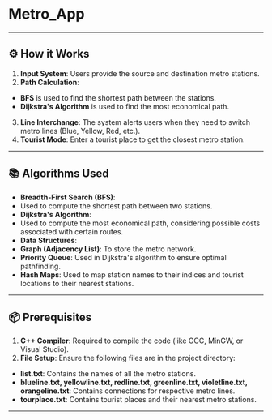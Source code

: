 # Metro_App
---
## ⚙️ **How it Works**
1. **Input System**: Users provide the source and destination metro stations.
2. **Path Calculation**: 
  - **BFS** is used to find the shortest path between the stations.
  - **Dijkstra's Algorithm** is used to find the most economical path.
3. **Line Interchange**: The system alerts users when they need to switch metro lines (Blue, Yellow, Red, etc.).
4. **Tourist Mode**: Enter a tourist place to get the closest metro station.
---
## 📚 **Algorithms Used**
- **Breadth-First Search (BFS)**: 
 - Used to compute the shortest path between two stations.
- **Dijkstra's Algorithm**: 
 - Used to compute the most economical path, considering possible costs associated with certain routes.
- **Data Structures**: 
 - **Graph (Adjacency List)**: To store the metro network.
 - **Priority Queue**: Used in Dijkstra's algorithm to ensure optimal pathfinding.
 - **Hash Maps**: Used to map station names to their indices and tourist locations to their nearest stations.
---
## 📦 **Prerequisites**
1. **C++ Compiler**: Required to compile the code (like GCC, MinGW, or Visual Studio).
2. **File Setup**: Ensure the following files are in the project directory:
  - **list.txt**: Contains the names of all the metro stations.
  - **blueline.txt, yellowline.txt, redline.txt, greenline.txt, violetline.txt, orangeline.txt**: Contains connections for respective metro lines.
  - **tourplace.txt**: Contains tourist places and their nearest metro stations.
---
